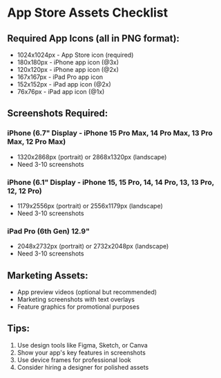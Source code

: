 # App Store Assets Checklist

## Required App Icons (all in PNG format):
- 1024x1024px - App Store icon (required)
- 180x180px - iPhone app icon (@3x)
- 120x120px - iPhone app icon (@2x)
- 167x167px - iPad Pro app icon
- 152x152px - iPad app icon (@2x)
- 76x76px - iPad app icon (@1x)

## Screenshots Required:
### iPhone (6.7" Display - iPhone 15 Pro Max, 14 Pro Max, 13 Pro Max, 12 Pro Max)
- 1320x2868px (portrait) or 2868x1320px (landscape)
- Need 3-10 screenshots

### iPhone (6.1" Display - iPhone 15, 15 Pro, 14, 14 Pro, 13, 13 Pro, 12, 12 Pro)
- 1179x2556px (portrait) or 2556x1179px (landscape)
- Need 3-10 screenshots

### iPad Pro (6th Gen) 12.9"
- 2048x2732px (portrait) or 2732x2048px (landscape)
- Need 3-10 screenshots

## Marketing Assets:
- App preview videos (optional but recommended)
- Marketing screenshots with text overlays
- Feature graphics for promotional purposes

## Tips:
1. Use design tools like Figma, Sketch, or Canva
2. Show your app's key features in screenshots
3. Use device frames for professional look
4. Consider hiring a designer for polished assets
